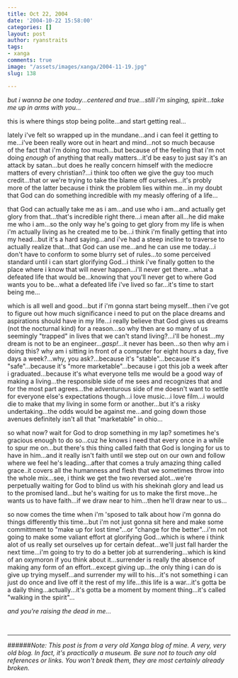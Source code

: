 ```yaml
---
title: Oct 22, 2004
date: '2004-10-22 15:58:00'
categories: []
layout: post
author: ryanstraits
tags:
- xanga
comments: true
image: "/assets/images/xanga/2004-11-19.jpg"
slug: 138

---
```

<em>but i wanna be one today...centered and true...still i'm singing, spirit...take me up in arms with you...</em>

<!-- break -->

this is where things stop being polite...and start getting real...

lately i've felt so wrapped up in the mundane...and i can feel it getting to me...i've been really wore out in heart and mind...not so much because of the fact that i'm doing <em>too</em> much...but because of the feeling that i'm not doing <em>enough</em> of anything that really matters...it'd be easy to just say it's an attack by satan...but does he really concern himself with the mediocre matters of every christian?...i think too often we give the guy too much credit...that or we're trying to take the blame off ourselves...it's probly more of the latter because i think the problem lies within me...in my doubt that God can do something incredible with my measly offering of a life...

that God can actually take me as i am...and use who i am...and actually get glory from that...that's incredible right there...i mean after all...he did make me who i am...so the only way he's going to get glory from my life is when i'm actually living as he created me to be...i think i'm finally getting that into my head...but it's a hard saying...and i've had a steep incline to traverse to actually realize that...that God can use me...and he can use me today...i don't have to conform to some blurry set of rules...to some perceived standard until i can start glorifying God...i think i've finally gotten to the place where i know that will never happen...i'll never get there...what a defeated life that would be...knowing that you'll never get to where God wants you to be...what a defeated life i've lived so far...it's time to start being me...

which is all well and good...but if i'm gonna start being myself...then i've got to figure out how much significance i need to put on the place dreams and aspirations should have in my life...i really believe that God gives us dreams (not the nocturnal kind) for a reason...so why then are so many of us seemingly "trapped" in lives that we can't stand living?...i'll be honest...my dream is not to be an engineer...*gasp!*...it never has been...so then why am i doing this? why am i sitting in front of a computer for eight hours a day, five days a week?...why, you ask?...because it's "stable"...because it's "safe"...because it's "more marketable"...because i got this job a week after i graduated...because it's what everyone tells me would be a good way of making a living...the responsible side of me sees and recognizes that and for the most part agrees...the adventurous side of me doesn't want to settle for everyone else's expectations though...i love music...i love film...i would die to make that my living in some form or another...but it's a risky undertaking...the odds would be against me...and going down those avenues definitely isn't all that "marketable" in ohio...

so what now? wait for God to drop something in my lap? sometimes he's gracious enough to do so...cuz he knows i need that every once in a while to spur me on...but there's this thing called faith that God is longing for us to have in him...and it really isn't faith until we step out on our own and follow where we feel he's leading...after that comes a truly amazing thing called grace..it covers all the humanness and flesh that we sometimes throw into the whole mix...see, i think we get the two reversed alot...we're perpetually waiting for God to blind us with his shekinah glory and lead us to the promised land...but he's waiting for us to make the first move...he wants us to have faith...if we draw near to him...then he'll draw near to us...

so now comes the time when i'm 'sposed to talk about how i'm gonna do things differently this time...but i'm not just gonna sit here and make some committment to "make up for lost time"...or "change for the better"...i'm not going to make some valiant effort at glorifying God...which is where i think alot of us really set ourselves up for certain defeat...we'll just fall harder the next time...i'm going to try to do a better job at surrendering...which is kind of an oxymoron if you think about it...surrender is really the absence of making any form of an effort...except giving up...the only thing i can do is give up trying myself...and surrender my will to his...it's not something i can just do once and live off it the rest of my life...this life is a war...it's gotta be a daily thing...actually...it's gotta be a moment by moment thing...it's called "walking in the spirit"...

<em>and you're raising the dead in me...</em>

&nbsp;

---

######*Note: This post is from a very old Xanga blog of mine. A very, very old blog. In fact, it's practically a museum. Be sure not to touch any old references or links. You won't break them, they are most certainly already broken.*